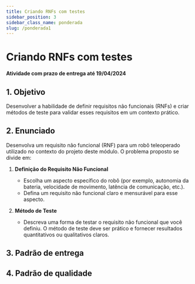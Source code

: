 ```yaml
---
title: Criando RNFs com testes
sidebar_position: 3
sidebar_class_name: ponderada
slug: /ponderada1
---
```


# Criando RNFs com testes

**Atividade com prazo de entrega até 19/04/2024**

## 1. Objetivo
Desenvolver a habilidade de definir requisitos não funcionais (RNFs) e criar 
métodos de teste para validar esses requisitos em um contexto prático.

## 2. Enunciado

Desenvolva um requisito não funcional (RNF) para um robô teleoperado utilizado 
no contexto do projeto deste módulo. O problema proposto se divide em:

1. **Definição do Requisito Não Funcional**

   - Escolha um aspecto específico do robô (por exemplo, autonomia da bateria,
velocidade de movimento, latência de comunicação, etc.).
   - Defina um requisito não funcional claro e mensurável para esse aspecto. 

2. **Método de Teste**

   - Descreva uma forma de testar o requisito não funcional que você definiu. O
método de teste deve ser prático e fornecer resultados quantitativos ou
qualitativos claros.

## 3. Padrão de entrega

## 4. Padrão de qualidade
